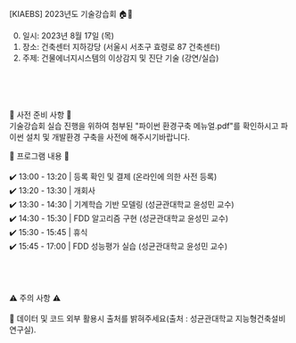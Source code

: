 [KIAEBS] 2023년도 기술강습회 🏠🌳

0. 일시: 2023년 8월 17일 (목)<br/>
1. 장소: 건축센터 지하강당 (서울시 서초구 효령로 87 건축센터)<br/>
2. 주제: 건물에너지시스템의 이상감지 및 진단 기술 (강연/실습)<br/>
<br/>
<br/>
<br/>
<br/>
🔔 사전 준비 사항 🔔<br/>
기술강습회 실습 진행을 위하여 첨부된 "파이썬 환경구축 메뉴얼.pdf"를 확인하시고 파이썬 설치 및 개발환경 구축을 사전에 해주시기바랍니다.


🔔 프로그램 내용 🔔<br/>
<br/>
✔️ 13:00 - 13:20 | 등록 확인 및 결제 (온라인에 의한 사전 등록)<br/>
✔️ 13:20 - 13:30 | 개회사<br/>
✔️ 13:30 - 14:30 | 기계학습 기반 모델링 (성균관대학교 윤성민 교수)<br/>
✔️ 14:30 - 15:30 | FDD 알고리즘 구현 (성균관대학교 윤성민 교수)<br/>
✔️ 15:30 - 15:45 | 휴식<br/>
✔️ 15:45 - 17:00 | FDD 성능평가 실습 (성균관대학교 윤성민 교수)<br/>
<br/>
<br/>
<br/>
<br/>
⚠️ 주의 사항 ⚠️<br/>
<br/>
📌 데이터 및 코드 외부 활용시 출처를 밝혀주세요(출처 : 성균관대학교 지능형건축설비연구실).

